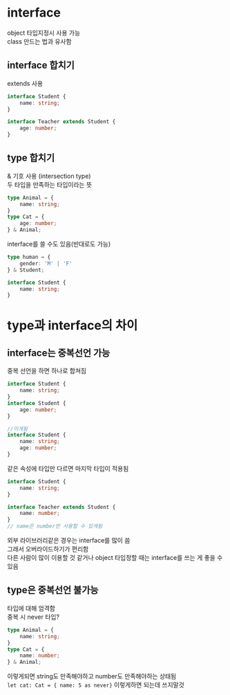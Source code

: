 # interface
object 타입지정시 사용 가능   
class 만드는 법과 유사함    

## interface 합치기
extends 사용  
```typescript
interface Student {
    name: string;
}

interface Teacher extends Student {
    age: number;
}
```

## type 합치기
& 기호 사용 (intersection type)   
두 타입을 만족하는 타입이라는 뜻
```typescript
type Animal = {
    name: string;
}
type Cat = {
    age: number;
} & Animal;
```
interface를 쓸 수도 있음(반대로도 가능)
```typescript
type human = {
    gender: 'M' | 'F'
} & Student;

interface Student {
    name: string;
}
```

# type과 interface의 차이
## interface는 중복선언 가능   
중복 선언을 하면 하나로 합쳐짐
```typescript
interface Student {
    name: string;
}
interface Student {
    age: number;
}
```
```typescript
//이게됨
interface Student {
    name: string;
    age: number;
}
```
같은 속성에 타입만 다르면 마지막 타입이 적용됨
```typescript
interface Student {
    name: string;
}

interface Teacher extends Student {
    name: number;
}
// name은 number만 사용할 수 있게됨
```
외부 라이브러리같은 경우는 interface를 많이 씀   
그래서 오버라이드하기가 편리함   
다른 사람이 많이 이용할 것 같거나 object 타입정할 때는 interface를 쓰는 게 좋을 수 있음   

## type은 중복선언 불가능   
타입에 대해 엄격함   
중복 시 never 타입?   
```typescript
type Animal = {
    name: string;
}
type Cat = {
    name: number;
} & Animal;
```
이렇게되면 string도 만족해야하고 number도 만족해야하는 상태됨   
`let cat: Cat = { name: 5 as never}` 이렇게하면 되는데 쓰지말것



